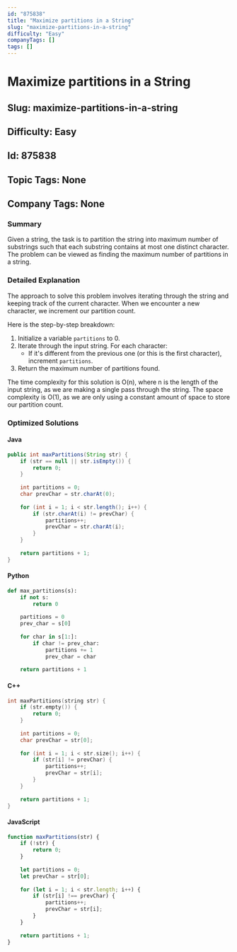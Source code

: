 ```yaml
---
id: "875838"
title: "Maximize partitions in a String"
slug: "maximize-partitions-in-a-string"
difficulty: "Easy"
companyTags: []
tags: []
---
```


# Maximize partitions in a String
## Slug: maximize-partitions-in-a-string
## Difficulty: Easy
## Id: 875838
## Topic Tags: None
## Company Tags: None

### Summary
Given a string, the task is to partition the string into maximum number of substrings such that each substring contains at most one distinct character. The problem can be viewed as finding the maximum number of partitions in a string.

### Detailed Explanation
The approach to solve this problem involves iterating through the string and keeping track of the current character. When we encounter a new character, we increment our partition count. 

Here is the step-by-step breakdown:

1. Initialize a variable `partitions` to 0.
2. Iterate through the input string. For each character:
   - If it's different from the previous one (or this is the first character), increment `partitions`.
3. Return the maximum number of partitions found.

The time complexity for this solution is O(n), where n is the length of the input string, as we are making a single pass through the string. The space complexity is O(1), as we are only using a constant amount of space to store our partition count.

### Optimized Solutions

#### Java
```java
public int maxPartitions(String str) {
    if (str == null || str.isEmpty()) {
        return 0;
    }
    
    int partitions = 0;
    char prevChar = str.charAt(0);
    
    for (int i = 1; i < str.length(); i++) {
        if (str.charAt(i) != prevChar) {
            partitions++;
            prevChar = str.charAt(i);
        }
    }
    
    return partitions + 1;
}
```

#### Python
```python
def max_partitions(s):
    if not s:
        return 0
    
    partitions = 0
    prev_char = s[0]
    
    for char in s[1:]:
        if char != prev_char:
            partitions += 1
            prev_char = char
    
    return partitions + 1
```

#### C++
```cpp
int maxPartitions(string str) {
    if (str.empty()) {
        return 0;
    }
    
    int partitions = 0;
    char prevChar = str[0];
    
    for (int i = 1; i < str.size(); i++) {
        if (str[i] != prevChar) {
            partitions++;
            prevChar = str[i];
        }
    }
    
    return partitions + 1;
}
```

#### JavaScript
```javascript
function maxPartitions(str) {
    if (!str) {
        return 0;
    }
    
    let partitions = 0;
    let prevChar = str[0];
    
    for (let i = 1; i < str.length; i++) {
        if (str[i] !== prevChar) {
            partitions++;
            prevChar = str[i];
        }
    }
    
    return partitions + 1;
}
```